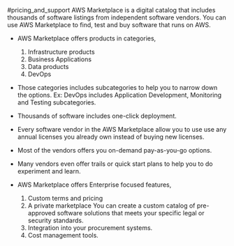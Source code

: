 #pricing_and_support 
AWS Marketplace is a digital catalog that includes thousands of software listings from independent software vendors. You can use AWS Marketplace to find, test and buy software that runs on AWS.
- AWS Marketplace offers products in categories,
	1. Infrastructure products
	2. Business Applications
	3. Data products
	4. DevOps
- Those categories includes subcategories to help you to narrow down the options.
	Ex: DevOps includes Application Development, Monitoring and Testing subcategories. 

- Thousands of software includes one-click deployment. 
- Every software vendor in the AWS Marketplace allow you to use use any annual licenses you already own instead of buying new licenses. 
- Most of the vendors offers you on-demand pay-as-you-go options.
- Many vendors even offer trails or quick start plans to help you to do experiment and learn. 
- AWS Marketplace offers Enterprise focused features,
	1. Custom terms and pricing
	2. A private marketplace
		You can create a custom catalog of pre-approved software solutions that meets your specific legal or security standards. 
	3. Integration into your procurement systems. 
	4. Cost management tools. 